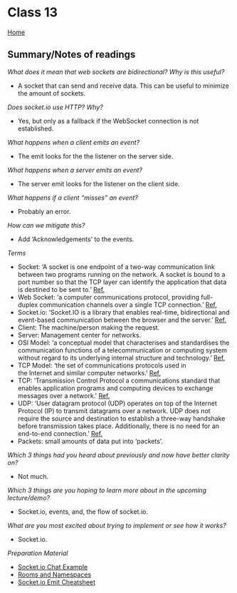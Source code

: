 
# Class 13

[Home](https://markjackson28.github.io/reading-notes/)

## Summary/Notes of readings

*What does it mean that web sockets are bidirectional? Why is this useful?*
- A socket that can send and receive data. This can be useful to minimize the amount of sockets.

*Does socket.io use HTTP? Why?*
- Yes, but only as a fallback if the WebSocket connection is not established.

*What happens when a client emits an event?*
- The emit looks for the the listener on the server side.

*What happens when a server emits an event?*
- The server emit looks for the listener on the client side.

*What happens if a client “misses” an event?*
- Probably an error.

*How can we mitigate this?*
- Add ‘Acknowledgements’ to the events.

*Terms*
- Socket: ‘A socket is one endpoint of a two-way communication link between two programs running on the network. A socket is bound to a port number so that the TCP layer can identify the application that data is destined to be sent to.’ [Ref.](https://docs.oracle.com/javase/tutorial/networking/sockets/definition.html)
- Web Socket: ‘a computer communications protocol, providing full-duplex communication channels over a single TCP connection.’ [Ref.](https://en.wikipedia.org/wiki/WebSocket)
- Socket.io: ‘Socket.IO is a library that enables real-time, bidirectional and event-based communication between the browser and the server.’ [Ref.](https://socket.io/docs/v4/)
- Client: The machine/person making the request.
- Server: Management center for networks.
- OSI Model: ‘a conceptual model that characterises and standardises the communication functions of a telecommunication or computing system without regard to its underlying internal structure and technology.’ [Ref.](https://en.wikipedia.org/wiki/OSI_model) 
- TCP Model: ‘the set of communications protocols used in the Internet and similar computer networks.' [Ref.](https://en.wikipedia.org/wiki/Internet_protocol_suite)
- TCP: ‘Transmission Control Protocol a communications standard that enables application programs and computing devices to exchange messages over a network.’ [Ref.](https://www.fortinet.com/resources/cyberglossary/tcp-ip)
- UDP: ‘User datagram protocol (UDP) operates on top of the Internet Protocol (IP) to transmit datagrams over a network. UDP does not require the source and destination to establish a three-way handshake before transmission takes place. Additionally, there is no need for an end-to-end connection.’ [Ref.](https://www.imperva.com/learn/ddos/udp-user-datagram-protocol/)
- Packets: small amounts of data put into ‘packets’.

*Which 3 things had you heard about previously and now have better clarity on?*
- Not much.

*Which 3 things are you hoping to learn more about in the upcoming lecture/demo?*
- Socket.io, events, and, the flow of socket.io.

*What are you most excited about trying to implement or see how it works?*
- Socket.io.

*Preparation Material*
- [Socket.io Chat Example](https://socket.io/get-started/chat/)
- [Rooms and Namespaces](https://socket.io/docs/rooms-and-namespaces/)
- [Socket.io Emit Cheatsheet](https://socket.io/docs/emit-cheatsheet/)
